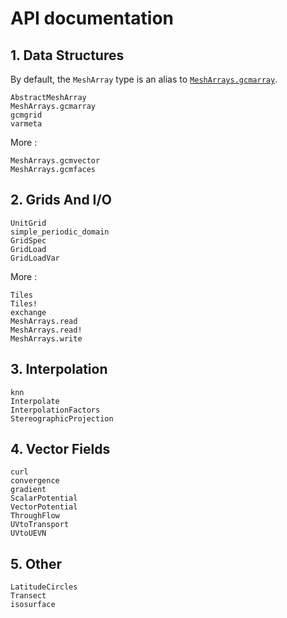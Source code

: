 # API documentation

## 1. Data Structures 

By default, the `MeshArray` type is an alias to [`MeshArrays.gcmarray`](@ref).

```@docs
AbstractMeshArray
MeshArrays.gcmarray
gcmgrid
varmeta
```

More : 

```@docs
MeshArrays.gcmvector
MeshArrays.gcmfaces
```

## 2. Grids And I/O

```@docs
UnitGrid
simple_periodic_domain
GridSpec
GridLoad
GridLoadVar
```

More : 

```@docs
Tiles
Tiles!
exchange
MeshArrays.read
MeshArrays.read!
MeshArrays.write
```

## 3. Interpolation

```@docs
knn
Interpolate
InterpolationFactors
StereographicProjection
```

## 4. Vector Fields

```@docs
curl
convergence
gradient
ScalarPotential
VectorPotential
ThroughFlow
UVtoTransport
UVtoUEVN
```

## 5. Other

```@docs
LatitudeCircles
Transect
isosurface
```
